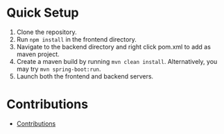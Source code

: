 # Quick Setup
1. Clone the repository.
2. Run ```npm install``` in the frontend directory.
3. Navigate to the backend directory and right click pom.xml to add as maven project.
4. Create a maven build by running ```mvn clean install```. Alternatively, you may try ```mvn spring-boot:run```.
5. Launch both the frontend and backend servers.

# Contributions
- [Contributions](CONTRIBUTIONS.md)
